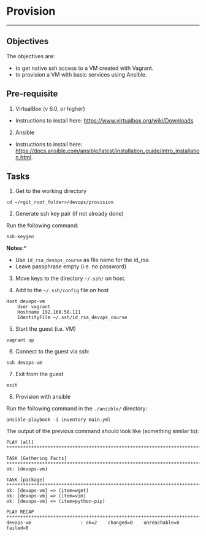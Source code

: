 # Provision
-------------------------

## Objectives

The objectives are:
- to get native ssh access to a VM created with Vagrant.
- to provision a VM with basic services using Ansible.


## Pre-requisite
1. VirtualBox (v 6.0, or higher)<br>
* Instructions to install here: https://www.virtualbox.org/wiki/Downloads 

2. Ansible 
* Instructions to install here: https://docs.ansible.com/ansible/latest/installation_guide/intro_installation.html.




## Tasks

1. Get to the working directory

`cd ~/<git_root_folder>/devops/provision`



2. Generate ssh key pair (if not already done)

Run the following command:

`ssh-keygen`

**Notes:***<br>
- Use `id_rsa_devops_course` as file name for the id_rsa
- Leave passphrase empty (i.e. no password)


3. Move keys to the directory `~/.ssh/` on host.


4. Add to the `~/.ssh/config` file on host

```
Host devops-vm
	User vagrant
	Hostname 192.168.58.111
	IdentityFile ~/.ssh/id_rsa_devops_course
```

5. Start the guest (i.e. VM)

`vagrant up`


6. Connect to the guest via ssh:

`ssh devops-vm`


7. Exit from the guest

`exit`


8. Provision with ansible

Run the following command in the `./ansible/` directory:

`ansible-playbook -i inventory main.yml`


The output of the previous command should look like (something similar to):

```
PLAY [all] ***********************************************************************************************************

TASK [Gathering Facts] ***********************************************************************************************
ok: [devops-vm]

TASK [package] *******************************************************************************************************
ok: [devops-vm] => (item=wget)
ok: [devops-vm] => (item=vim)
ok: [devops-vm] => (item=python-pip)

PLAY RECAP ***********************************************************************************************************
devops-vm                  : ok=2    changed=0    unreachable=0    failed=0   
```



